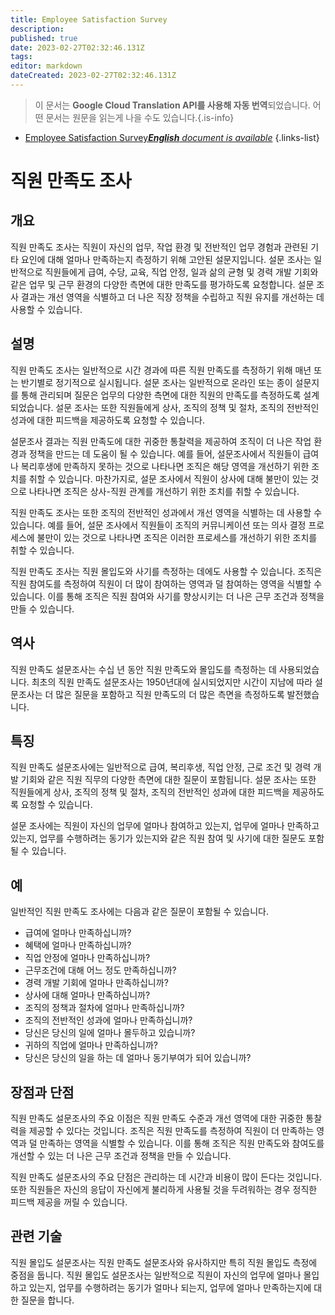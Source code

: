 ```yaml
---
title: Employee Satisfaction Survey
description: 
published: true
date: 2023-02-27T02:32:46.131Z
tags: 
editor: markdown
dateCreated: 2023-02-27T02:32:46.131Z
---
```


> 이 문서는 **Google Cloud Translation API를 사용해 자동 번역**되었습니다.
어떤 문서는 원문을 읽는게 나을 수도 있습니다.{.is-info}



- [Employee Satisfaction Survey***English** document is available*](/en/Knowledge-base/Dictionary/employee-satisfaction-survey)
{.links-list}


# 직원 만족도 조사

## 개요
직원 만족도 조사는 직원이 자신의 업무, 작업 환경 및 전반적인 업무 경험과 관련된 기타 요인에 대해 얼마나 만족하는지 측정하기 위해 고안된 설문지입니다. 설문 조사는 일반적으로 직원들에게 급여, 수당, 교육, 직업 안정, 일과 삶의 균형 및 경력 개발 기회와 같은 업무 및 근무 환경의 다양한 측면에 대한 만족도를 평가하도록 요청합니다. 설문 조사 결과는 개선 영역을 식별하고 더 나은 직장 정책을 수립하고 직원 유지를 개선하는 데 사용할 수 있습니다.

## 설명
직원 만족도 조사는 일반적으로 시간 경과에 따른 직원 만족도를 측정하기 위해 매년 또는 반기별로 정기적으로 실시됩니다. 설문 조사는 일반적으로 온라인 또는 종이 설문지를 통해 관리되며 질문은 업무의 다양한 측면에 대한 직원의 만족도를 측정하도록 설계되었습니다. 설문 조사는 또한 직원들에게 상사, 조직의 정책 및 절차, 조직의 전반적인 성과에 대한 피드백을 제공하도록 요청할 수 있습니다.

설문조사 결과는 직원 만족도에 대한 귀중한 통찰력을 제공하여 조직이 더 나은 작업 환경과 정책을 만드는 데 도움이 될 수 있습니다. 예를 들어, 설문조사에서 직원들이 급여나 복리후생에 만족하지 못하는 것으로 나타나면 조직은 해당 영역을 개선하기 위한 조치를 취할 수 있습니다. 마찬가지로, 설문 조사에서 직원이 상사에 대해 불만이 있는 것으로 나타나면 조직은 상사-직원 관계를 개선하기 위한 조치를 취할 수 있습니다.

직원 만족도 조사는 또한 조직의 전반적인 성과에서 개선 영역을 식별하는 데 사용할 수 있습니다. 예를 들어, 설문 조사에서 직원들이 조직의 커뮤니케이션 또는 의사 결정 프로세스에 불만이 있는 것으로 나타나면 조직은 이러한 프로세스를 개선하기 위한 조치를 취할 수 있습니다.

직원 만족도 조사는 직원 몰입도와 사기를 측정하는 데에도 사용할 수 있습니다. 조직은 직원 참여도를 측정하여 직원이 더 많이 참여하는 영역과 덜 참여하는 영역을 식별할 수 있습니다. 이를 통해 조직은 직원 참여와 사기를 향상시키는 더 나은 근무 조건과 정책을 만들 수 있습니다.

## 역사
직원 만족도 설문조사는 수십 년 동안 직원 만족도와 몰입도를 측정하는 데 사용되었습니다. 최초의 직원 만족도 설문조사는 1950년대에 실시되었지만 시간이 지남에 따라 설문조사는 더 많은 질문을 포함하고 직원 만족도의 더 많은 측면을 측정하도록 발전했습니다.

## 특징
직원 만족도 설문조사에는 일반적으로 급여, 복리후생, 직업 안정, 근로 조건 및 경력 개발 기회와 같은 직원 직무의 다양한 측면에 대한 질문이 포함됩니다. 설문 조사는 또한 직원들에게 상사, 조직의 정책 및 절차, 조직의 전반적인 성과에 대한 피드백을 제공하도록 요청할 수 있습니다.

설문 조사에는 직원이 자신의 업무에 얼마나 참여하고 있는지, 업무에 얼마나 만족하고 있는지, 업무를 수행하려는 동기가 있는지와 같은 직원 참여 및 사기에 대한 질문도 포함될 수 있습니다.

## 예
일반적인 직원 만족도 조사에는 다음과 같은 질문이 포함될 수 있습니다.

- 급여에 얼마나 만족하십니까?
- 혜택에 얼마나 만족하십니까?
- 직업 안정에 얼마나 만족하십니까?
- 근무조건에 대해 어느 정도 만족하십니까?
- 경력 개발 기회에 얼마나 만족하십니까?
- 상사에 대해 얼마나 만족하십니까?
- 조직의 정책과 절차에 얼마나 만족하십니까?
- 조직의 전반적인 성과에 얼마나 만족하십니까?
- 당신은 당신의 일에 얼마나 몰두하고 있습니까?
- 귀하의 직업에 얼마나 만족하십니까?
- 당신은 당신의 일을 하는 데 얼마나 동기부여가 되어 있습니까?

## 장점과 단점
직원 만족도 설문조사의 주요 이점은 직원 만족도 수준과 개선 영역에 대한 귀중한 통찰력을 제공할 수 있다는 것입니다. 조직은 직원 만족도를 측정하여 직원이 더 만족하는 영역과 덜 만족하는 영역을 식별할 수 있습니다. 이를 통해 조직은 직원 만족도와 참여도를 개선할 수 있는 더 나은 근무 조건과 정책을 만들 수 있습니다.

직원 만족도 설문조사의 주요 단점은 관리하는 데 시간과 비용이 많이 든다는 것입니다. 또한 직원들은 자신의 응답이 자신에게 불리하게 사용될 것을 두려워하는 경우 정직한 피드백 제공을 꺼릴 수 있습니다.

## 관련 기술
직원 몰입도 설문조사는 직원 만족도 설문조사와 유사하지만 특히 직원 몰입도 측정에 중점을 둡니다. 직원 몰입도 설문조사는 일반적으로 직원이 자신의 업무에 얼마나 몰입하고 있는지, 업무를 수행하려는 동기가 얼마나 되는지, 업무에 얼마나 만족하는지에 대한 질문을 합니다.